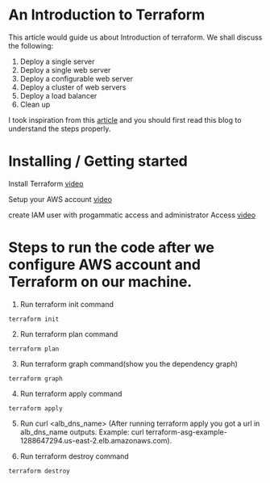 # An Introduction to Terraform

This article would guide us about Introduction of terraform. We shall discuss the following:

1. Deploy a single server
2. Deploy a single web server
3. Deploy a configurable web server
4. Deploy a cluster of web servers
5. Deploy a load balancer
6. Clean up

I took inspiration from this [article](https://blog.gruntwork.io/an-introduction-to-terraform-f17df9c6d180#a9b0) and you should first read this blog to understand the steps properly.

# Installing / Getting started

Install Terraform [video](https://www.youtube.com/watch?v=Cn6xYf0QJME)

Setup your AWS account [video](https://www.youtube.com/watch?v=gA9pl-A9gDM)

create IAM user with progammatic access and administrator Access [video](https://www.youtube.com/watch?v=Xx_-IA9qnuI)

# Steps to run the code after we configure AWS account and Terraform on our machine.

1. Run terraform init command

```
terraform init
```

2. Run terraform plan command

```
terraform plan
```

3. Run terraform graph command(show you the dependency graph)

```
terraform graph
```

4. Run terraform apply command

```
terraform apply
```

5. Run curl <alb_dns_name> (After running terraform apply you got a url in alb_dns_name outputs. Example: curl terraform-asg-example-1288647294.us-east-2.elb.amazonaws.com).

6. Run terraform destroy command

```
terraform destroy
```
